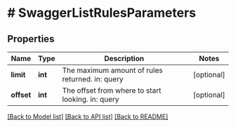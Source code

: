 # # SwaggerListRulesParameters

## Properties

Name | Type | Description | Notes
------------ | ------------- | ------------- | -------------
**limit** | **int** | The maximum amount of rules returned. in: query | [optional] 
**offset** | **int** | The offset from where to start looking. in: query | [optional] 

[[Back to Model list]](../../README.md#documentation-for-models) [[Back to API list]](../../README.md#documentation-for-api-endpoints) [[Back to README]](../../README.md)


